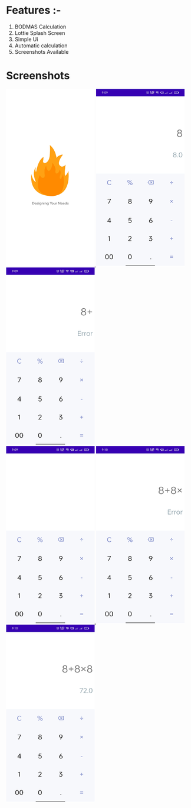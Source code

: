 # Features :-
1. BODMAS Calculation
2. Lottie Splash Screen
3. Simple Ui
4. Automatic calculation
5. Screenshots Available

# Screenshots
<a href="https://github.com/Dev-NeeluSingh/SimpleCalculator/blob/master/Screenshot%201.jpg.jpg">
      <img alt="Qries" src="https://github.com/Dev-NeeluSingh/SimpleCalculator/blob/master/Screenshot%201.jpg" width=240" height="480">
</a>

<a href="https://github.com/Dev-NeeluSingh/SimpleCalculator/blob/master/Screenshot%202.jpg.jpg">
      <img alt="Qries" src="https://github.com/Dev-NeeluSingh/SimpleCalculator/blob/master/Screenshot%202.jpg" width=240" height="480">
</a>

<a href="https://github.com/Dev-NeeluSingh/SimpleCalculator/blob/master/Screenshot%203.jpg.jpg">
      <img alt="Qries" src="https://github.com/Dev-NeeluSingh/SimpleCalculator/blob/master/Screenshot%203.jpg" width=240" height="480">
</a>
</br>
<a href="https://github.com/Dev-NeeluSingh/SimpleCalculator/blob/master/Screenshot%204.jpg.jpg">
      <img alt="Qries" src="https://github.com/Dev-NeeluSingh/SimpleCalculator/blob/master/Screenshot%204.jpg" width=240" height="480">
</a>

<a href="https://github.com/Dev-NeeluSingh/SimpleCalculator/blob/master/Screenshot%205.jpg.jpg">
      <img alt="Qries" src="https://github.com/Dev-NeeluSingh/SimpleCalculator/blob/master/Screenshot%205.jpg" width=240" height="480">
</a>

<a href="https://github.com/Dev-NeeluSingh/SimpleCalculator/blob/master/Screenshot%206.jpg.jpg">
      <img alt="Qries" src="https://github.com/Dev-NeeluSingh/SimpleCalculator/blob/master/Screenshot%206.jpg" width=240" height="480">
</a>
